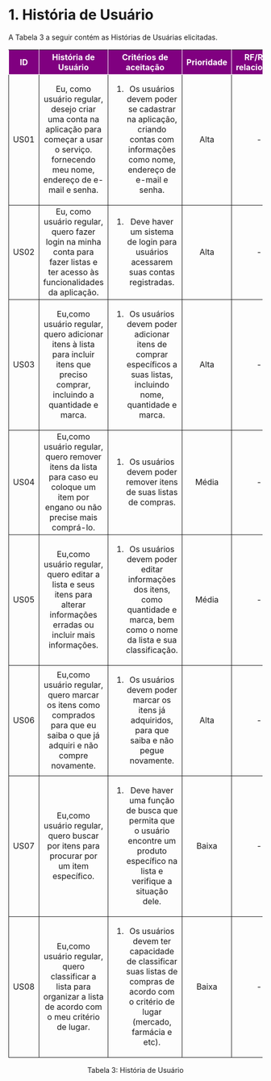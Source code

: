 # 1. História de Usuário

A Tabela 3 a seguir contém as Histórias de Usuárias elicitadas. 

<table>
    <thead>
        <tr style="background-color: purple; color: white" >
            <th style="border-style:solid;border-width:1px;text-align:center">ID</th>
            <th style="border-style:solid;border-width:1px;text-align:center">História de Usuário</th>
            <th style="border-style:solid;border-width:1px;text-align:center">Critérios de aceitação</th>
            <th style="border-style:solid;border-width:1px;text-align:center">Prioridade</th>
            <th style="border-style:solid;border-width:1px;text-align:center">RF/RNF relacionado</th>
        </tr>
    </thead>
    <tbody>
        <tr>
            <span id="ustory-01"></span>
            <td style="border-style:solid;border-width:1px;text-align:center;vertical-align:middle" rowspan="1">US01</td>
            <td style="border-style:solid;border-width:1px;text-align:center;vertical-align:middle" rowspan="1">Eu, como usuário regular, desejo criar uma conta na aplicação para começar a usar o serviço. fornecendo meu nome, endereço de e-mail e senha.</td>
            <td style="border-style:solid;border-width:1px;text-align:center;vertical-align:middle" rowspan="1"><ol><li>Os usuários devem poder se cadastrar na aplicação, criando contas com informações como nome, endereço de e-mail e senha.</li></ol></td>
            <td style="border-style:solid;border-width:1px;text-align:center;vertical-align:middle">Alta</td>
            <td style="border-style:solid;border-width:1px;text-align:center;vertical-align:middle">-</td>
        </tr>
        <tr>
            <span id="ustory-01"></span>
            <td style="border-style:solid;border-width:1px;text-align:center;vertical-align:middle" rowspan="1">US02</td>
            <td style="border-style:solid;border-width:1px;text-align:center;vertical-align:middle" rowspan="1">Eu, como usuário regular, quero fazer login na minha conta para fazer listas e ter acesso às funcionalidades da aplicação.</td>
            <td style="border-style:solid;border-width:1px;text-align:center;vertical-align:middle" rowspan="1"><ol><li>Deve haver um sistema de login para usuários acessarem suas contas registradas.</li></ol></td>
            <td style="border-style:solid;border-width:1px;text-align:center;vertical-align:middle">Alta </td>
            <td style="border-style:solid;border-width:1px;text-align:center;vertical-align:middle">-</td>
        </tr>
        <tr>
            <span id="ustory-01"></span>
            <td style="border-style:solid;border-width:1px;text-align:center;vertical-align:middle" rowspan="1">US03</td>
            <td style="border-style:solid;border-width:1px;text-align:center;vertical-align:middle" rowspan="1">Eu,como usuário regular, quero adicionar itens à lista para incluir itens que preciso comprar, incluindo a quantidade e marca.</td>
            <td style="border-style:solid;border-width:1px;text-align:center;vertical-align:middle" rowspan="1"><ol><li>Os usuários devem poder adicionar itens de comprar específicos a suas listas, incluindo nome, quantidade e marca.</li></ol></td>
            <td style="border-style:solid;border-width:1px;text-align:center;vertical-align:middle">Alta</td>
            <td style="border-style:solid;border-width:1px;text-align:center;vertical-align:middle">-</td>
        </tr>
        <tr>
            <span id="ustory-01"></span>
            <td style="border-style:solid;border-width:1px;text-align:center;vertical-align:middle" rowspan="1">US04</td>
              <td style="border-style:solid;border-width:1px;text-align:center;vertical-align:middle" rowspan="1">Eu,como usuário regular, quero remover itens da lista para caso eu coloque um item por engano ou não precise mais comprá-lo.</td>
            <td style="border-style:solid;border-width:1px;text-align:center;vertical-align:middle" rowspan="1"><ol><li>Os usuários devem poder remover itens de suas listas de compras.</li></ol></td>
            <td style="border-style:solid;border-width:1px;text-align:center;vertical-align:middle">Média</td>
            <td style="border-style:solid;border-width:1px;text-align:center;vertical-align:middle">-</td>
        </tr>
        <tr>
            <span id="ustory-01"></span>
            <td style="border-style:solid;border-width:1px;text-align:center;vertical-align:middle" rowspan="1">US05</td>
            <td style="border-style:solid;border-width:1px;text-align:center;vertical-align:middle" rowspan="1">Eu,como usuário regular, quero editar a lista e seus itens para alterar informações erradas ou incluir mais informações.</td>
            <td style="border-style:solid;border-width:1px;text-align:center;vertical-align:middle" rowspan="1"><ol><li>Os usuários devem poder editar informações dos itens, como quantidade e marca, bem como o nome da lista e sua classificação.</li></ol></td>
            <td style="border-style:solid;border-width:1px;text-align:center;vertical-align:middle">Média</td>
            <td style="border-style:solid;border-width:1px;text-align:center;vertical-align:middle">-</td>
        </tr>
        <tr>
            <span id="ustory-01"></span>
            <td style="border-style:solid;border-width:1px;text-align:center;vertical-align:middle" rowspan="1">US06</td>
            <td style="border-style:solid;border-width:1px;text-align:center;vertical-align:middle" rowspan="1">Eu,como usuário regular, quero marcar os itens como comprados para que eu saiba o que já adquiri e não compre novamente.</td>
            <td style="border-style:solid;border-width:1px;text-align:center;vertical-align:middle" rowspan="1"><ol><li>Os usuários devem poder marcar os itens já adquiridos, para que saiba e não pegue novamente.</li></ol></td>
            <td style="border-style:solid;border-width:1px;text-align:center;vertical-align:middle">Alta</td>
            <td style="border-style:solid;border-width:1px;text-align:center;vertical-align:middle">-</td>
        </tr>
        <tr>
            <span id="ustory-01"></span>
            <td style="border-style:solid;border-width:1px;text-align:center;vertical-align:middle" rowspan="1">US07</td>
            <td style="border-style:solid;border-width:1px;text-align:center;vertical-align:middle" rowspan="1">Eu,como usuário regular, quero buscar por itens para procurar por um item específico.</td>
            <td style="border-style:solid;border-width:1px;text-align:center;vertical-align:middle" rowspan="1"><ol><li>Deve haver uma função de busca que permita que o usuário encontre um produto específico na lista e verifique a situação dele.</li></ol></td>
            <td style="border-style:solid;border-width:1px;text-align:center;vertical-align:middle">Baixa</td>
            <td style="border-style:solid;border-width:1px;text-align:center;vertical-align:middle">-</td>
        </tr>
      <tr>
            <span id="ustory-01"></span>
            <td style="border-style:solid;border-width:1px;text-align:center;vertical-align:middle" rowspan="1">US08</td>
            <td style="border-style:solid;border-width:1px;text-align:center;vertical-align:middle" rowspan="1">Eu,como usuário regular, quero classificar a lista para organizar a lista de acordo com o meu critério de lugar.</td>
            <td style="border-style:solid;border-width:1px;text-align:center;vertical-align:middle" rowspan="1"><ol><li>Os usuários devem ter capacidade de classificar suas listas de compras de acordo com o critério de lugar (mercado, farmácia e etc).</li></ol></td>
            <td style="border-style:solid;border-width:1px;text-align:center;vertical-align:middle">Baixa</td>
            <td style="border-style:solid;border-width:1px;text-align:center;vertical-align:middle">-</td>
        </tr>
</table>

<div style="text-align: center">
<p>Tabela 3: História de Usuário</p>
</div>

